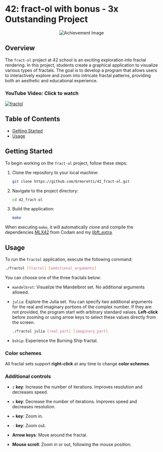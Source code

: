 # 42: fract-ol with bonus - 3x Outstanding Project
<p align="center">
  <img src="https://game.42sp.org.br/static/assets/achievements/fract-olm.png" alt="Achievement Image"><br>
</p>

## Overview

The `fract-ol` project at 42 school is an exciting exploration into fractal rendering. In this project, students create a graphical application to visualize various types of fractals. The goal is to develop a program that allows users to interactively explore and zoom into intricate fractal patterns, providing both an aesthetic and educational experience.

### YouTube Video: Click to watch
[![fractol](https://img.youtube.com/vi/WbDIdicwiAk/0.jpg)](https://www.youtube.com/watch?v=WbDIdicwiAk&autoplay=1)

## Table of Contents

- [Getting Started](#getting-started)
- [Usage](#usage)

## Getting Started

To begin working on the `fract-ol` project, follow these steps:

1. Clone the repository to your local machine:

    ```bash
    git clone https://github.com/brmoretti/42_fract-ol.git
    ```

2. Navigate to the project directory:

    ```bash
    cd 42_fract-ol
    ```

4. Build the application:

    ```bash
    make
    ```
When executing `make`, it will automatically clone and compile the dependencies <a href="https://github.com/codam-coding-college/MLX42">MLX42</a> from Codam and my <a href="https://github.com/brmoretti/42_libft_extra">libft_extra</a>.

## Usage

To run the `fractol` application, execute the following command:

```bash
./fractol [fractal] [additional_arguments]
```
You can choose one of the three fractals below:
- `mandelbrot`: Visualize the Mandelbrot set. No additional arguments allowed.

- `julia`: Explore the Julia set. You can specify two additional arguments for the real and imaginary portions of the complex number. If they are not provided, the program start with arbitrary standard values. **Left-click** before zooming or using arrow keys to select these values directly from the screen.

  ```bash
  ./fractol julia [real_part] [imaginary_part]
  ```
- `bship`: Experience the Burning Ship fractal.

### Color schemes

All fractal sets support **right-click** at any time to change **color schemes**.

### Additional controls

- `z` **key**: Increase the number of iterations. Improves resolution and decreases speed.

- `x` **key**: Decrease the number of iterations. Improves speed and decreases resolution.

- `=` **key**: Zoom in.

- `-` **key**: Zoom out.

- **Arrow keys**: Move around the fractal.

- **Mouse scroll**: Zoom in or out, following the mouse position.

